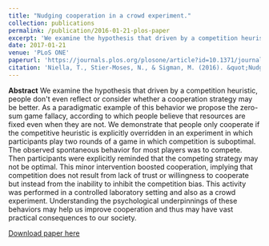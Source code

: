 ```yaml
---
title: "Nudging cooperation in a crowd experiment."
collection: publications
permalink: /publication/2016-01-21-plos-paper
excerpt: 'We examine the hypothesis that driven by a competition heuristic, people don't even reflect or consider whether a cooperation strategy may be better (zero-sum game fallacy). We demonstrate that people only cooperate if the competitive heuristic is explicitly overridden.'
date: 2017-01-21
venue: 'PLoS ONE'
paperurl: 'https://journals.plos.org/plosone/article?id=10.1371/journal.pone.0147125'
citation: 'Niella, T., Stier-Moses, N., & Sigman, M. (2016). &quot;Nudging cooperation in a crowd experiment.&quot; <i>PLoS ONE</i>, 11(1), e0147125.'
---
```


<b>Abstract</b> 
We examine the hypothesis that driven by a competition heuristic, people don't even reflect or consider whether a cooperation strategy may be better. As a paradigmatic example of this behavior we propose the zero-sum game fallacy, according to which people believe that resources are fixed even when they are not. We demonstrate that people only cooperate if the competitive heuristic is explicitly overridden in an experiment in which participants play two rounds of a game in which competition is suboptimal. The observed spontaneous behavior for most players was to compete. Then participants were explicitly reminded that the competing strategy may not be optimal. This minor intervention boosted cooperation, implying that competition does not result from lack of trust or willingness to cooperate but instead from the inability to inhibit the competition bias. This activity was performed in a controlled laboratory setting and also as a crowd experiment. Understanding the psychological underpinnings of these behaviors may help us improve cooperation and thus may have vast practical consequences to our society.

[Download paper here](http://tamaraniella.github.io/files/plos.pdf)

